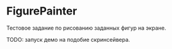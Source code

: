 # FigurePainter
Тестовое задание по рисованию заданных фигур на экране.

TODO: запуск демо на подобие скринсейвера.